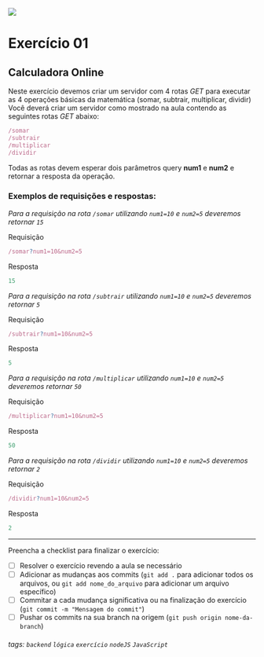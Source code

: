 ![](https://i.imgur.com/xG74tOh.png)

# Exercício 01

## Calculadora Online

Neste exercício devemos criar um servidor com 4 rotas _GET_ para executar as 4 operações básicas da matemática (somar, subtrair, multiplicar, dividir)
Você deverá criar um servidor como mostrado na aula contendo as seguintes rotas _GET_ abaixo:

```javascript
/somar
/subtrair
/multiplicar
/dividir
```

Todas as rotas devem esperar dois parâmetros query **num1** e **num2** e retornar a resposta da operação.

### Exemplos de requisições e respostas:

_Para a requisição na rota `/somar` utilizando `num1=10` e `num2=5` deveremos retornar `15`_

Requisição

```javascript
/somar?num1=10&num2=5
```

Resposta

```javascript
15
```

_Para a requisição na rota `/subtrair` utilizando `num1=10` e `num2=5` deveremos retornar `5`_

Requisição

```javascript
/subtrair?num1=10&num2=5
```

Resposta

```javascript
5
```

_Para a requisição na rota `/multiplicar` utilizando `num1=10` e `num2=5` deveremos retornar `50`_

Requisição

```javascript
/multiplicar?num1=10&num2=5
```

Resposta

```javascript
50
```

_Para a requisição na rota `/dividir` utilizando `num1=10` e `num2=5` deveremos retornar `2`_

Requisição

```javascript
/dividir?num1=10&num2=5
```

Resposta

```javascript
2
```

---

Preencha a checklist para finalizar o exercício:

-   [ ] Resolver o exercício revendo a aula se necessário
-   [ ] Adicionar as mudanças aos commits (`git add .` para adicionar todos os arquivos, ou `git add nome_do_arquivo` para adicionar um arquivo específico)
-   [ ] Commitar a cada mudança significativa ou na finalização do exercício (`git commit -m "Mensagem do commit"`)
-   [ ] Pushar os commits na sua branch na origem (`git push origin nome-da-branch`)

###### tags: `backend` `lógica` `exercício` `nodeJS` `JavaScript`
